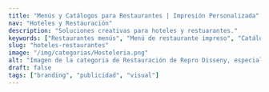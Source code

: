 ```yaml
---
title: "Menús y Catálogos para Restaurantes | Impresión Personalizada"
nav: "Hoteles y Restauración"
description: "Soluciones creativas para hoteles y restuarantes."
keywords: ["Restaurantes menús", "Menú de restaurante impreso", "Catálogo restaurante"]
slug: "hoteles-restaurantes"
image: "/img/categorias/Hosteleria.png"
alt: "Imagen de la categoria de Restauración de Repro Disseny, especialistas en articulos impresos para hoteles y restauración"
draft: false
tags: ["branding", "publicidad", "visual"]
---
```


<CategoryHeader :title="title" :image="image" :link="slug"/>